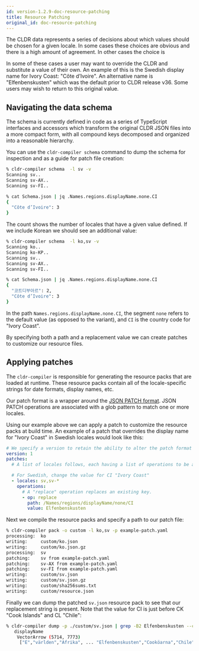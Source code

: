 ```yaml
---
id: version-1.2.9-doc-resource-patching
title: Resource Patching
original_id: doc-resource-patching
---
```


The CLDR data represents a series of decisions about which values should be chosen for a given locale. In some cases these choices are obvious and there is a high amount of agreement. In other cases the choice is 

In some of these cases a user may want to override the CLDR and substitute a value of their own. An example of this is the Swedish display name for Ivory Coast: "Côte d’Ivoire". An alternative name is "Elfenbenskusten" which was the default prior to CLDR release v36. Some users may wish to return to this original value.

## Navigating the data schema

The schema is currently defined in code as a series of TypeScript interfaces and accessors which transform the original CLDR JSON files into a more compact form, with all compound keys decomposed and organized into a reasonable hierarchy. 

You can use the `cldr-compiler schema` command to dump the schema for inspection and as a guide for patch file creation:

```bash
% cldr-compiler schema  -l sv -v
Scanning sv..
Scanning sv-AX..
Scanning sv-FI..

% cat Schema.json | jq .Names.regions.displayName.none.CI
{
  "Côte d’Ivoire": 3
}
```

The count shows the number of locales that have a given value defined.  If we include Korean we should see an additional value:

```bash
% cldr-compiler schema  -l ko,sv -v
Scanning ko..
Scanning ko-KP..
Scanning sv..
Scanning sv-AX..
Scanning sv-FI..

% cat Schema.json | jq .Names.regions.displayName.none.CI
{
  "코트디부아르": 2,
  "Côte d’Ivoire": 3
}
```

In the path `Names.regions.displayName.none.CI`, the segment `none` refers to the default value (as opposed to the variant), and `CI` is the country code for "Ivory Coast".

By specifying both a path and a replacement value we can create patches to customize our resource files.

## Applying patches

The `cldr-compiler` is responsible for generating the resource packs that are loaded at runtime. These resource packs contain all of the locale-specific strings for date formats, display names, etc.

Our patch format is a wrapper around the [JSON PATCH format](http://jsonpatch.com/). JSON PATCH operations are associated with a glob pattern to match one or more locales.

Using our example above we can apply a patch to customize the resource packs at build time. An example of a patch that overrides the display name for "Ivory Coast" in Swedish locales would look like this:

```yaml
# We specify a version to retain the ability to alter the patch format in the future
version: 1
patches:
  # A list of locales follows, each having a list of operations to be applied

  # For Swedish, change the value for CI "Ivory Coast"
  - locales: sv,sv-*
    operations:
      # A "replace" operation replaces an existing key.
      - op: replace
        path: /Names/regions/displayName/none/CI
        value: Elfenbenskusten
```

Next we compile the resource packs and specify a path to our patch file:

```bash
% cldr-compiler pack -o custom -l ko,sv -p example-patch.yaml
processing:  ko
writing:     custom/ko.json
writing:     custom/ko.json.gz
processing:  sv
patching:    sv from example-patch.yaml
patching:    sv-AX from example-patch.yaml
patching:    sv-FI from example-patch.yaml
writing:     custom/sv.json
writing:     custom/sv.json.gz
writing:     custom/sha256sums.txt
writing:     custom/resource.json
```

Finally we can dump the patched `sv.json` resource pack to see that our replacement string is present. Note that the value for CI is just before CK "Cook Islands" and CL "Chile":

```bash
% cldr-compiler dump -p ./custom/sv.json | grep -B2 Elfenbenskusten --color=always
   displayName
    VectorArrow (5714, 7773)
     ["E","världen","Afrika", ... "Elfenbenskusten","Cooköarna","Chile", ...]
```

